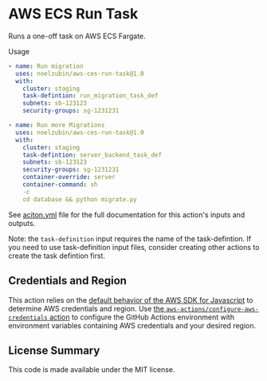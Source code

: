 # AWS ECS Run Task

Runs a one-off task on AWS ECS Fargate.

Usage
``` yaml
- name: Run migration
  uses: noelzubin/aws-ces-run-task@1.0
  with:
	cluster: staging
	task-defintion: run_migration_task_def
	subnets: sb-123123
	security-groups: sg-1231231

- name: Run more Migrations
  uses: noelzubin/aws-ces-run-task@1.0
  with:
	cluster: staging
	task-defintion: server_backend_task_def
	subnets: sb-123123
	security-groups: sg-1231231
	container-override: server
	container-command: sh
	-c
	cd database && python migrate.py
```

See [aciton.yml](action.yml) file for the full documentation for this action's inputs and outputs.

Note: the `task-definition` input requires the name of the task-defintion. If you need to use task-definition input files, consider creating other actions to create the task defintion first.  

## Credentials and Region

This action relies on the [default behavior of the AWS SDK for Javascript](https://docs.aws.amazon.com/sdk-for-javascript/v2/developer-guide/setting-credentials-node.html) to determine AWS credentials and region.
Use [the `aws-actions/configure-aws-credentials` action](https://github.com/aws-actions/configure-aws-credentials) to configure the GitHub Actions environment with environment variables containing AWS credentials and your desired region.

## License Summary

This code is made available under the MIT license.
